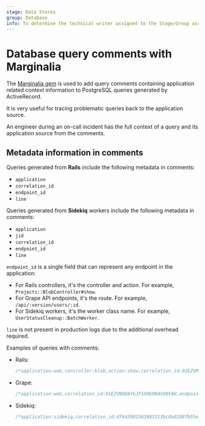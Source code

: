 ```yaml
---
stage: Data Stores
group: Database
info: To determine the technical writer assigned to the Stage/Group associated with this page, see https://about.gitlab.com/handbook/engineering/ux/technical-writing/#assignments
---
```


# Database query comments with Marginalia

The [Marginalia gem](https://github.com/basecamp/marginalia) is used to add
query comments containing application related context information to PostgreSQL
queries generated by ActiveRecord.

It is very useful for tracing problematic queries back to the application source.

An engineer during an on-call incident has the full context of a query
and its application source from the comments.

## Metadata information in comments

Queries generated from **Rails** include the following metadata in comments:

- `application`
- `correlation_id`
- `endpoint_id`
- `line`

Queries generated from **Sidekiq** workers include the following metadata
in comments:

- `application`
- `jid`
- `correlation_id`
- `endpoint_id`
- `line`

`endpoint_id` is a single field that can represent any endpoint in the application:

- For Rails controllers, it's the controller and action. For example, `Projects::BlobController#show`.
- For Grape API endpoints, it's the route. For example, `/api/:version/users/:id`.
- For Sidekiq workers, it's the worker class name. For example, `UserStatusCleanup::BatchWorker`.

`line` is not present in production logs due to the additional overhead required.

Examples of queries with comments:

- Rails:

   ```sql
   /*application:web,controller:blob,action:show,correlation_id:01EZVMR923313VV44ZJDJ7PMEZ,endpoint_id:Projects::BlobController#show*/ SELECT "routes".* FROM "routes" WHERE "routes"."source_id" = 75 AND "routes"."source_type" = 'Namespace' LIMIT 1
   ```

- Grape:

   ```sql
   /*application:web,correlation_id:01EZVN0DAYGJF5XHG9N4VX8FAH,endpoint_id:/api/:version/users/:id*/ SELECT COUNT(*) FROM "users" INNER JOIN "user_follow_users" ON "users"."id" = "user_follow_users"."followee_id" WHERE "user_follow_users"."follower_id" = 1
   ```

- Sidekiq:

   ```sql
   /*application:sidekiq,correlation_id:df643992563683313bc0a0288fb55e23,jid:15fbc506590c625d7664b074,endpoint_id:UserStatusCleanup::BatchWorker,line:/app/workers/user_status_cleanup/batch_worker.rb:19:in `perform'*/ SELECT $1 AS one FROM "user_statuses" WHERE "user_statuses"."clear_status_at" <= $2 LIMIT $3
   ```
